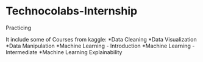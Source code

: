 # Technocolabs-Internship
Practicing

It include some of Courses from kaggle:
*Data Cleaning
*Data Visualization
*Data Manipulation
*Machine Learning - Introduction
*Machine Learning - Intermediate
*Machine Learning Explainability

